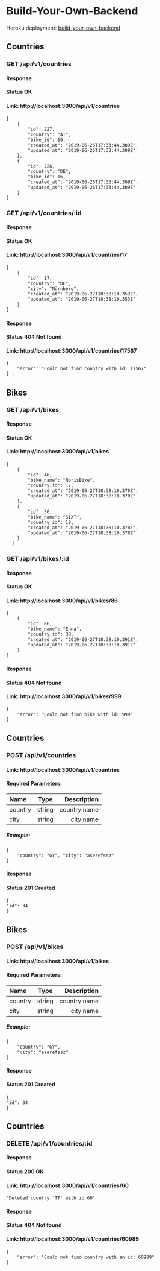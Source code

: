 # Build-Your-Own-Backend

Heroku deployment: [build-your-own-backend](https://sh-build-your-own-backend.herokuapp.com/api/v1/countries)

## Countries

### GET /api/v1/countries

#### Response 

#### Status OK

#### Link: http://localhost:3000/api/v1/countries

```
[  
    {  
        "id": 227,    
        "country": "AT",  
        "bike_id": 16,  
        "created_at": "2019-06-26T17:33:44.309Z",  
        "updated_at": "2019-06-26T17:33:44.309Z"     
    },  
    {  
        "id": 226,  
        "country": "DE",  
        "bike_id": 16,  
        "created_at": "2019-06-26T17:33:44.309Z",  
        "updated_at": "2019-06-26T17:33:44.309Z"     
    }    
]   
   ``` 
   
### GET /api/v1/countries/:id

#### Response 

#### Status OK

#### Link: http://localhost:3000/api/v1/countries/17

```
[
    {
        "id": 17,
        "country": "DE",
        "city": "Nürnberg",
        "created_at": "2019-06-27T18:38:10.353Z",
        "updated_at": "2019-06-27T18:38:10.353Z"
    }
]
```

#### Response

#### Status 404 Not found

#### Link: http://localhost:3000/api/v1/countries/17567

```
{  
    "error": "Could not find country with id: 17567"  
} . 
```


## Bikes

### GET /api/v1/bikes

#### Response 

#### Status OK

#### Link: http://localhost:3000/api/v1/bikes

```
[  
    {  
        "id": 46,    
        "bike_name": "NorisBike",   
        "country_id": 17,  
        "created_at": "2019-06-27T18:38:10.370Z",  
        "updated_at": "2019-06-27T18:38:10.370Z"  
    },  
    {  
        "id": 56,  
        "bike_name": "SiXT",  
        "country_id": 18,  
        "created_at": "2019-06-27T18:38:10.378Z",  
        "updated_at": "2019-06-27T18:38:10.378Z"  
    }  
  ]
  ```
  
### GET /api/v1/bikes/:id

#### Response 

#### Status OK

#### Link: http://localhost:3000/api/v1/bikes/86

```
[  
    {  
        "id": 86,  
        "bike_name": "Enna",  
        "country_id": 30,  
        "created_at": "2019-06-27T18:38:10.391Z",  
        "updated_at": "2019-06-27T18:38:10.391Z"  
    }  
]  
```

#### Response

#### Status 404 Not found

#### Link: http://localhost:3000/api/v1/bikes/999

```
{  
    "error": "Could not find bike with id: 999"  
}
```

## Countries

### POST /api/v1/countries

#### Link: http://localhost:3000/api/v1/countries

#### Required Parameters:

| Name         | Type           | Description   |
| :---         |     :---:      |          ---: |
| country      | string         | country name  |
| city         | string         | city name     |

##### Example:

```
{  
    "country": "GY", "city": "aserefssz" 
}
```

#### Response 

#### Status 201 Created

```
{ .  
"id": 34   
}
```

## Bikes

### POST /api/v1/bikes

#### Link: http://localhost:3000/api/v1/bikes

#### Required Parameters:

| Name         | Type           | Description   |
| :---         |     :---:      |          ---: |
| country      | string         | country name  |
| city         | string         | city name     |

##### Example:

```
{   
    "country": "GY",   
    "city": "aserefssz"   
}
```

#### Response 

#### Status 201 Created

```
{   
"id": 34   
}
```

## Countries

### DELETE /api/v1/countries/:id

#### Response 

#### Status 200 OK

#### Link: http://localhost:3000/api/v1/countries/60

```
"Deleted country 'TT' with id 60"
```

#### Response

#### Status 404 Not found

#### Link: http://localhost:3000/api/v1/countries/60989

```
{  
    "error": "Could not find country with an id: 60989"    
}
```





   

